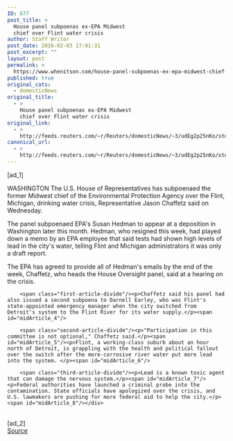 ```yaml
---
ID: 677
post_title: >
  House panel subpoenas ex-EPA Midwest
  chief over Flint water crisis
author: Staff Writer
post_date: 2016-02-03 17:01:31
post_excerpt: ""
layout: post
permalink: >
  https://www.whenitson.com/house-panel-subpoenas-ex-epa-midwest-chief-over-flint-water-crisis/
published: true
original_cats:
  - domesticNews
original_title:
  - >
    House panel subpoenas ex-EPA Midwest
    chief over Flint water crisis
original_link:
  - >
    http://feeds.reuters.com/~r/Reuters/domesticNews/~3/udEg2p25nKo/story01.htm
canonical_url:
  - >
    http://feeds.reuters.com/~r/Reuters/domesticNews/~3/udEg2p25nKo/story01.htm
---
```

 [ad_1]
<br><div id="articleText">
<span id="midArticle_start"/>

<span id="midArticle_0"/><span class="focusParagraph" readability="7"><p><span class="articleLocation">WASHINGTON</span> The U.S. House of Representatives has subpoenaed the former Midwest chief of the Environmental Protection Agency over the Flint, Michigan, drinking water crisis, Representative Jason Chaffetz said on Wednesday.</p></span><span id="midArticle_1"/><p>The panel subpoenaed EPA's Susan Hedman to appear at a deposition in Washington later this month. Hedman, who resigned this week, had played down a memo by an EPA employee that said tests had shown high levels of lead in the city's water, telling Flint and Michigan administrators it was only a draft report. </p><span id="midArticle_2"/><p>The EPA has agreed to provide all of Hedman's emails by the end of the week, Chaffetz, who heads the House Oversight panel, said at a hearing on the crisis. </p><span id="midArticle_3"/>
        
        <span class="first-article-divide"/><p>Chaffetz said his panel had also issued a second subpoena to Darnell Earley, who was Flint's state-appointed emergency manager when the city switched from Detroit's system to the Flint River for its water supply.</p><span id="midArticle_4"/>
        
        <span class="second-article-divide"/><p>"Participation in this committee is not optional," Chaffetz said.</p><span id="midArticle_5"/><p>Flint, a working-class suburb about an hour north of Detroit, is grappling with the health and political fallout over the switch after the more-corrosive river water put more lead into the system. </p><span id="midArticle_6"/>
        
        <span class="third-article-divide"/><p>Lead is a known toxic agent that can damage the nervous system.</p><span id="midArticle_7"/><p>Federal authorities have launched a criminal probe into the contamination. State officials have apologized over the crisis, and U.S. lawmakers are pushing for more federal aid to help the city.</p><span id="midArticle_8"/></div>
<br>[ad_2]
<br><a href="http://feeds.reuters.com/~r/Reuters/domesticNews/~3/udEg2p25nKo/story01.htm">Source </a>